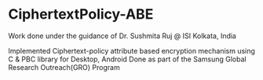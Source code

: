 # CiphertextPolicy-ABE
Work done under the guidance of Dr. Sushmita Ruj @ ISI Kolkata, India

Implemented Ciphertext-policy attribute based encryption mechanism using C & PBC library for Desktop, Android
Done as part of the Samsung Global Research Outreach(GRO) Program

